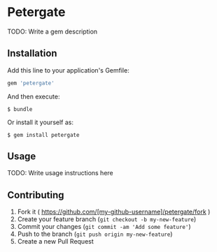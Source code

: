 # Petergate

TODO: Write a gem description

## Installation

Add this line to your application's Gemfile:

```ruby
gem 'petergate'
```

And then execute:

    $ bundle

Or install it yourself as:

    $ gem install petergate

## Usage

TODO: Write usage instructions here

## Contributing

1. Fork it ( https://github.com/[my-github-username]/petergate/fork )
2. Create your feature branch (`git checkout -b my-new-feature`)
3. Commit your changes (`git commit -am 'Add some feature'`)
4. Push to the branch (`git push origin my-new-feature`)
5. Create a new Pull Request
